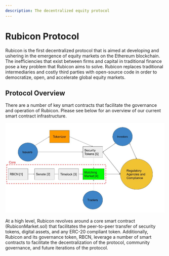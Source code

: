 ```yaml
---
description: The decentralized equity protocol
---
```


# Rubicon Protocol

Rubicon is the first decentralized protocol that is aimed at developing and ushering in the emergence of equity markets on the Ethereum blockchain. The inefficiencies that exist between firms and capital in traditional finance pose a key problem that Rubicon aims to solve. Rubicon replaces traditional intermediaries and costly third parties with open-source code in order to democratize, open, and accelerate global equity markets.

## Protocol Overview

There are a number of key smart contracts that facilitate the governance and operation of Rubicon. Please see below for an overview of our current smart contract infrastructure.

![](.gitbook/assets/rubicon-protocol-structure-working-1-.jpg)

At a high level, Rubicon revolves around a core smart contract \(RubiconMarket.sol\) that facilitates the peer-to-peer transfer of security tokens, digital assets, and any ERC-20 compliant token. Additionally, Rubicon and its governance token, RBCN, leverage a number of smart contracts to facilitate the decentralization of the protocol, community governance, and future iterations of the protocol.

